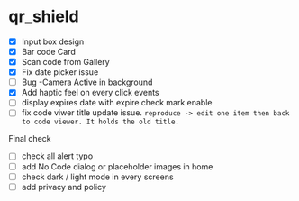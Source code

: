 # qr_shield

- [x] Input box design
- [x] Bar code Card
- [x] Scan code from Gallery
- [x] Fix date picker issue
- [ ] Bug -Camera Active in background
- [x] Add haptic feel on every click events
- [ ] display expires date with expire check mark enable
- [ ] fix code viwer title update issue. `reproduce -> edit one item then back to code viewer. It holds the old title.`

Final check

- [ ] check all alert typo
- [ ] add No Code dialog or placeholder images in home
- [ ] check dark / light mode in every screens
- [ ] add privacy and policy
